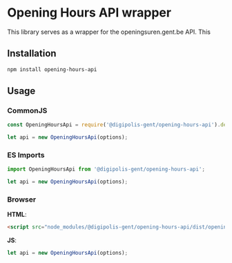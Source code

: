 # Opening Hours API wrapper
This library serves as a wrapper for the openingsuren.gent.be API. This 

## Installation
```bash
npm install opening-hours-api
``` 

## Usage
### CommonJS
```javascript
const OpeningHoursApi = require('@digipolis-gent/opening-hours-api').default;

let api = new OpeningHoursApi(options);
```
### ES Imports
```javascript
import OpeningHoursApi from '@digipolis-gent/opening-hours-api';

let api = new OpeningHoursApi(options);
```

### Browser
**HTML**:
```html
<script src="node_modules/@digipolis-gent/opening-hours-api/dist/opening-hours-api.js"></script>
```
**JS**:
```js
let api = new OpeningHoursApi(options);
```


